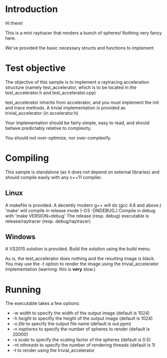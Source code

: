 
Introduction
============

Hi there!

This is a mini raytracer that renders a bunch of spheres!
Nothing very fancy here.

We've provided the basic necessary structs and functions to implement 


Test objective
==============

The objective of this sample is to implement a raytracing acceleration structure (namely test_accelerator, which is to be located in the test_accelerator.h and test_accelerator.cpp)

test_accelerator inherits from accelerator, and you must implement the init and trace methods. A trivial implementation is provided as trivial_accelerator (in accelerator.h)

Your implementation should be fairly simple, easy to read, and should behave predictably relative to complexity.

You should not over-optimize, nor over-complexify.


Compiling
=========

This sample is standalone (as it does not depend on external libraries) and should compile easily with any c++11 compiler.

## Linux ######
A makefile is provided. A decently modern g++ will do (gcc 4.8 and above.)
'make' will compile in release mode (-O3 -DNDEBUG.)
Compile in debug with 'make VERSION=debug'
The release (resp. debug) executable is release/raytracer (resp. debug/raytracer)

## Windows ######
A VS2015 solution is provided.
Build the solution using the build menu.

As is, the test_accelerator does nothing and the resulting image is black. You may use the -t option to render the image using the trivial_accelerator implementation (warning: this is **very** slow.)

Running
=======

The executable takes a few options:

  * -w _width_ to specify the width of the output image (default is 1024)
  * -h _height_ to specifiy the height of the output image (default is 1024)
  * -o _file_ to specify the output file name (default is out.ppm)
  * -n _nspheres_ to specify the number of spheres to render (default is 20000)
  * -s _scale_ to specify the scaling factor of the spheres (default is 0.5)
  * -nt _nthreads_ to specify the number of rendering threads (default is 1)
  * -t to render using the trivial_accelerator
